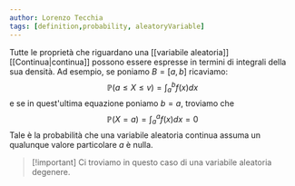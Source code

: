 ```yaml
---
author: Lorenzo Tecchia
tags: [definition,probability, aleatoryVariable]
---
```

Tutte le proprietà che riguardano una [[variabile aleatoria]] [[Continua|continua]] possono essere espresse in termini di integrali della sua densità. Ad esempio, se poniamo $B = [a,b]$ ricaviamo: $$\mathbb{P}(a \leq X \leq v) = \int_{a}^{b}f(x)dx$$ e se in quest'ultima equazione poniamo $b=a$, troviamo che $$\mathbb{P}(X=a)=\int_{a}^{a}f(x)dx =0$$ Tale è la probabilità che una variabile aleatoria continua assuma un qualunque valore particolare $a$ è nulla.
>[!important] Ci troviamo in questo caso di una variabile aleatoria degenere.
